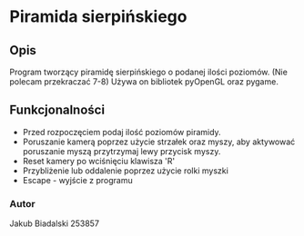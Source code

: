 # Piramida sierpińskiego
## Opis
Program tworzący piramidę sierpińskiego o podanej ilości poziomów. (Nie polecam przekraczać 7-8)
Używa on bibliotek pyOpenGL oraz pygame.
## Funkcjonalności
- Przed rozpoczęciem podaj ilość poziomów piramidy.
- Poruszanie kamerą poprzez użycie strzałek oraz myszy, aby aktywować poruszanie myszą przytrzymaj lewy przycisk myszy.
- Reset kamery po wciśnięciu klawisza 'R'
- Przybliżenie lub oddalenie poprzez użycie rolki myszki
- Escape - wyjście z programu
### Autor
Jakub Biadalski 253857
